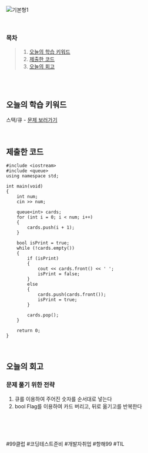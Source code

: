 ![기본형1](https://github.com/user-attachments/assets/137ffb37-da23-4f19-b80b-bed471976ec3)

<br>

### 목차
> 1. [오늘의 학습 키워드](#오늘의-학습-키워드)
> 2. [제출한 코드](#제출한-코드)
> 3. [오늘의 회고](#오늘의-회고)

<br><br>

## 오늘의 학습 키워드
스택/큐 - [문제 보러가기](https://www.acmicpc.net/problem/2161)

<br>

## 제출한 코드
```
#include <iostream>
#include <queue>
using namespace std;

int main(void)
{
	int num;
	cin >> num;

	queue<int> cards;
	for (int i = 0; i < num; i++)
	{
		cards.push(i + 1);
	}

	bool isPrint = true;
	while (!cards.empty())
	{
		if (isPrint)
		{
			cout << cards.front() << ' ';
			isPrint = false;
		}
		else
		{
			cards.push(cards.front());
			isPrint = true;
		}
		
		cards.pop();
	}
	
	return 0;
}
```

<br>

## 오늘의 회고
### 문제 풀기 위한 전략
1. 큐를 이용하여 주어진 숫자를 순서대로 넣는다 <br>
2. bool Flag를 이용하여 카드 버리고, 뒤로 옮기고를 반복한다 <br>

<br>    
<br>
<br>
<br>
#99클럽 #코딩테스트준비 #개발자취업 #항해99 #TIL
